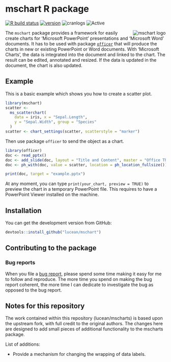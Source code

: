 mschart R package
================

<!-- README.md is generated from README.Rmd. Please edit that file -->

[![R build
status](https://github.com/ardata-fr/mschart/workflows/R-CMD-check/badge.svg)](https://github.com/ardata-fr/mschart/actions)
[![version](https://www.r-pkg.org/badges/version/mschart)](https://CRAN.R-project.org/package=mschart)
![cranlogs](https://cranlogs.r-pkg.org/badges/mschart)
![Active](http://www.repostatus.org/badges/latest/active.svg)

<a href="https://github.com/ardata-fr/mschart"><img src="man/figures/logo.png" alt="mschart logo" align="right" /></a>
The `mschart` package provides a framework for easily create charts for
‘Microsoft PowerPoint’ presentations and ‘Microsoft Word’ documents. It
has to be used with package
[`officer`](https://davidgohel.github.io/officer/) that will produce the
charts in new or existing PowerPoint or Word documents. With ‘Microsoft
Charts’, the data is integrated into the document and linked to the
chart. The result can be edited, annotated and resized. If the data is
updated in the document, the chart is also updated.

## Example

This is a basic example which shows you how to create a scatter plot.

``` r
library(mschart)
scatter <-
  ms_scatterchart(
    data = iris, x = "Sepal.Length",
    y = "Sepal.Width", group = "Species"
  )
scatter <- chart_settings(scatter, scatterstyle = "marker")
```

Then use package `officer` to send the object as a chart.

``` r
library(officer)
doc <- read_pptx()
doc <- add_slide(doc, layout = "Title and Content", master = "Office Theme")
doc <- ph_with(doc, value = scatter, location = ph_location_fullsize())

print(doc, target = "example.pptx")
```

At any moment, you can type `print(your_chart, preview = TRUE)` to
preview the chart in a temporary PowerPoint file. This requires to have
a PowerPoint Viewer installed on the machine.

## Installation

You can get the development version from GitHub:

``` r
devtools::install_github("lucean/mschart")
```

## Contributing to the package

### Bug reports

When you file a [bug
report](https://github.com/ardata-fr/mschart/issues), please spend some
time making it easy for me to follow and reproduce. The more time you
spend on making the bug report coherent, the more time I can dedicate to
investigate the bug as opposed to the bug report.

## Notes for this repository

The work contained within this repository (lucean/mscharts) is based upon the 
upstream fork, with full credit to the original authors. The changes here are
designed to add small pieces of additional functionality to the mscharts 
package.

List of additions:

* Provide a mechanism for changing the wrapping of data labels.
